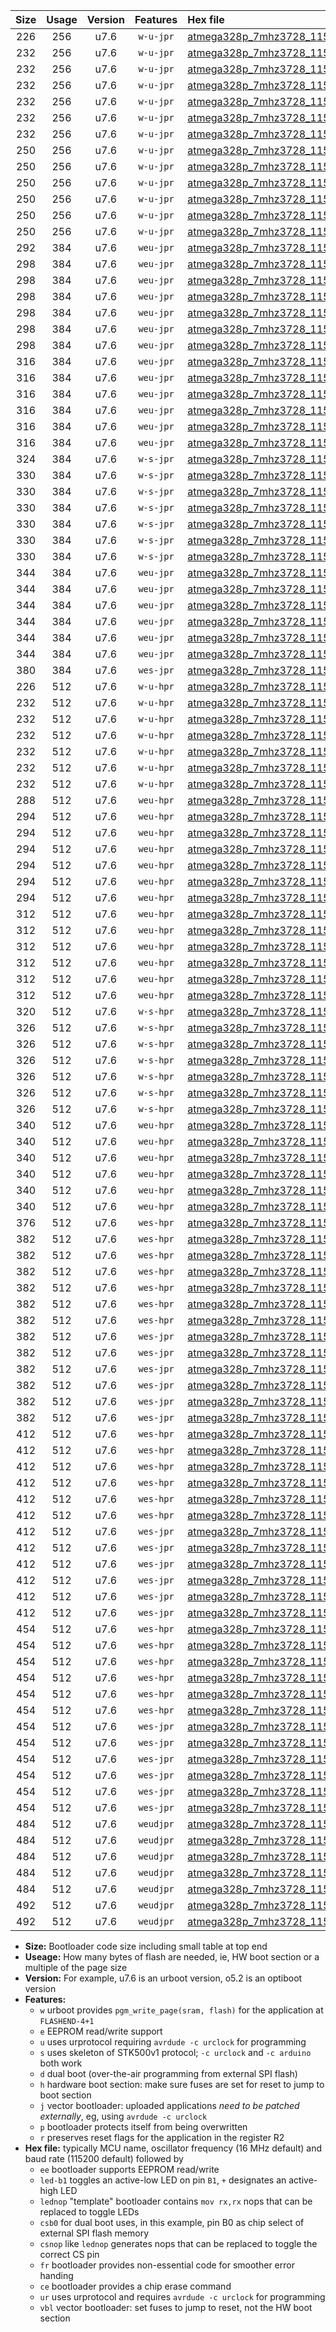 |Size|Usage|Version|Features|Hex file|
|:-:|:-:|:-:|:-:|:--|
|226|256|u7.6|`w-u-jpr`|[atmega328p_7mhz3728_115200bps_ur_vbl.hex](https://raw.githubusercontent.com/stefanrueger/urboot/main/atmega328p_7mhz3728_115200bps_ur_vbl.hex)|
|232|256|u7.6|`w-u-jpr`|[atmega328p_7mhz3728_115200bps_led+b1_ur_vbl.hex](https://raw.githubusercontent.com/stefanrueger/urboot/main/atmega328p_7mhz3728_115200bps_led+b1_ur_vbl.hex)|
|232|256|u7.6|`w-u-jpr`|[atmega328p_7mhz3728_115200bps_led+b5_ur_vbl.hex](https://raw.githubusercontent.com/stefanrueger/urboot/main/atmega328p_7mhz3728_115200bps_led+b5_ur_vbl.hex)|
|232|256|u7.6|`w-u-jpr`|[atmega328p_7mhz3728_115200bps_led+d5_ur_vbl.hex](https://raw.githubusercontent.com/stefanrueger/urboot/main/atmega328p_7mhz3728_115200bps_led+d5_ur_vbl.hex)|
|232|256|u7.6|`w-u-jpr`|[atmega328p_7mhz3728_115200bps_led-b1_ur_vbl.hex](https://raw.githubusercontent.com/stefanrueger/urboot/main/atmega328p_7mhz3728_115200bps_led-b1_ur_vbl.hex)|
|232|256|u7.6|`w-u-jpr`|[atmega328p_7mhz3728_115200bps_led-d5_ur_vbl.hex](https://raw.githubusercontent.com/stefanrueger/urboot/main/atmega328p_7mhz3728_115200bps_led-d5_ur_vbl.hex)|
|232|256|u7.6|`w-u-jpr`|[atmega328p_7mhz3728_115200bps_lednop_ur_vbl.hex](https://raw.githubusercontent.com/stefanrueger/urboot/main/atmega328p_7mhz3728_115200bps_lednop_ur_vbl.hex)|
|250|256|u7.6|`w-u-jpr`|[atmega328p_7mhz3728_115200bps_led+b1_fr_ur_vbl.hex](https://raw.githubusercontent.com/stefanrueger/urboot/main/atmega328p_7mhz3728_115200bps_led+b1_fr_ur_vbl.hex)|
|250|256|u7.6|`w-u-jpr`|[atmega328p_7mhz3728_115200bps_led+b5_fr_ur_vbl.hex](https://raw.githubusercontent.com/stefanrueger/urboot/main/atmega328p_7mhz3728_115200bps_led+b5_fr_ur_vbl.hex)|
|250|256|u7.6|`w-u-jpr`|[atmega328p_7mhz3728_115200bps_led+d5_fr_ur_vbl.hex](https://raw.githubusercontent.com/stefanrueger/urboot/main/atmega328p_7mhz3728_115200bps_led+d5_fr_ur_vbl.hex)|
|250|256|u7.6|`w-u-jpr`|[atmega328p_7mhz3728_115200bps_led-b1_fr_ur_vbl.hex](https://raw.githubusercontent.com/stefanrueger/urboot/main/atmega328p_7mhz3728_115200bps_led-b1_fr_ur_vbl.hex)|
|250|256|u7.6|`w-u-jpr`|[atmega328p_7mhz3728_115200bps_led-d5_fr_ur_vbl.hex](https://raw.githubusercontent.com/stefanrueger/urboot/main/atmega328p_7mhz3728_115200bps_led-d5_fr_ur_vbl.hex)|
|250|256|u7.6|`w-u-jpr`|[atmega328p_7mhz3728_115200bps_lednop_fr_ur_vbl.hex](https://raw.githubusercontent.com/stefanrueger/urboot/main/atmega328p_7mhz3728_115200bps_lednop_fr_ur_vbl.hex)|
|292|384|u7.6|`weu-jpr`|[atmega328p_7mhz3728_115200bps_ee_ur_vbl.hex](https://raw.githubusercontent.com/stefanrueger/urboot/main/atmega328p_7mhz3728_115200bps_ee_ur_vbl.hex)|
|298|384|u7.6|`weu-jpr`|[atmega328p_7mhz3728_115200bps_ee_led+b1_ur_vbl.hex](https://raw.githubusercontent.com/stefanrueger/urboot/main/atmega328p_7mhz3728_115200bps_ee_led+b1_ur_vbl.hex)|
|298|384|u7.6|`weu-jpr`|[atmega328p_7mhz3728_115200bps_ee_led+b5_ur_vbl.hex](https://raw.githubusercontent.com/stefanrueger/urboot/main/atmega328p_7mhz3728_115200bps_ee_led+b5_ur_vbl.hex)|
|298|384|u7.6|`weu-jpr`|[atmega328p_7mhz3728_115200bps_ee_led+d5_ur_vbl.hex](https://raw.githubusercontent.com/stefanrueger/urboot/main/atmega328p_7mhz3728_115200bps_ee_led+d5_ur_vbl.hex)|
|298|384|u7.6|`weu-jpr`|[atmega328p_7mhz3728_115200bps_ee_led-b1_ur_vbl.hex](https://raw.githubusercontent.com/stefanrueger/urboot/main/atmega328p_7mhz3728_115200bps_ee_led-b1_ur_vbl.hex)|
|298|384|u7.6|`weu-jpr`|[atmega328p_7mhz3728_115200bps_ee_led-d5_ur_vbl.hex](https://raw.githubusercontent.com/stefanrueger/urboot/main/atmega328p_7mhz3728_115200bps_ee_led-d5_ur_vbl.hex)|
|298|384|u7.6|`weu-jpr`|[atmega328p_7mhz3728_115200bps_ee_lednop_ur_vbl.hex](https://raw.githubusercontent.com/stefanrueger/urboot/main/atmega328p_7mhz3728_115200bps_ee_lednop_ur_vbl.hex)|
|316|384|u7.6|`weu-jpr`|[atmega328p_7mhz3728_115200bps_ee_led+b1_fr_ur_vbl.hex](https://raw.githubusercontent.com/stefanrueger/urboot/main/atmega328p_7mhz3728_115200bps_ee_led+b1_fr_ur_vbl.hex)|
|316|384|u7.6|`weu-jpr`|[atmega328p_7mhz3728_115200bps_ee_led+b5_fr_ur_vbl.hex](https://raw.githubusercontent.com/stefanrueger/urboot/main/atmega328p_7mhz3728_115200bps_ee_led+b5_fr_ur_vbl.hex)|
|316|384|u7.6|`weu-jpr`|[atmega328p_7mhz3728_115200bps_ee_led+d5_fr_ur_vbl.hex](https://raw.githubusercontent.com/stefanrueger/urboot/main/atmega328p_7mhz3728_115200bps_ee_led+d5_fr_ur_vbl.hex)|
|316|384|u7.6|`weu-jpr`|[atmega328p_7mhz3728_115200bps_ee_led-b1_fr_ur_vbl.hex](https://raw.githubusercontent.com/stefanrueger/urboot/main/atmega328p_7mhz3728_115200bps_ee_led-b1_fr_ur_vbl.hex)|
|316|384|u7.6|`weu-jpr`|[atmega328p_7mhz3728_115200bps_ee_led-d5_fr_ur_vbl.hex](https://raw.githubusercontent.com/stefanrueger/urboot/main/atmega328p_7mhz3728_115200bps_ee_led-d5_fr_ur_vbl.hex)|
|316|384|u7.6|`weu-jpr`|[atmega328p_7mhz3728_115200bps_ee_lednop_fr_ur_vbl.hex](https://raw.githubusercontent.com/stefanrueger/urboot/main/atmega328p_7mhz3728_115200bps_ee_lednop_fr_ur_vbl.hex)|
|324|384|u7.6|`w-s-jpr`|[atmega328p_7mhz3728_115200bps_vbl.hex](https://raw.githubusercontent.com/stefanrueger/urboot/main/atmega328p_7mhz3728_115200bps_vbl.hex)|
|330|384|u7.6|`w-s-jpr`|[atmega328p_7mhz3728_115200bps_led+b1_vbl.hex](https://raw.githubusercontent.com/stefanrueger/urboot/main/atmega328p_7mhz3728_115200bps_led+b1_vbl.hex)|
|330|384|u7.6|`w-s-jpr`|[atmega328p_7mhz3728_115200bps_led+b5_vbl.hex](https://raw.githubusercontent.com/stefanrueger/urboot/main/atmega328p_7mhz3728_115200bps_led+b5_vbl.hex)|
|330|384|u7.6|`w-s-jpr`|[atmega328p_7mhz3728_115200bps_led+d5_vbl.hex](https://raw.githubusercontent.com/stefanrueger/urboot/main/atmega328p_7mhz3728_115200bps_led+d5_vbl.hex)|
|330|384|u7.6|`w-s-jpr`|[atmega328p_7mhz3728_115200bps_led-b1_vbl.hex](https://raw.githubusercontent.com/stefanrueger/urboot/main/atmega328p_7mhz3728_115200bps_led-b1_vbl.hex)|
|330|384|u7.6|`w-s-jpr`|[atmega328p_7mhz3728_115200bps_led-d5_vbl.hex](https://raw.githubusercontent.com/stefanrueger/urboot/main/atmega328p_7mhz3728_115200bps_led-d5_vbl.hex)|
|330|384|u7.6|`w-s-jpr`|[atmega328p_7mhz3728_115200bps_lednop_vbl.hex](https://raw.githubusercontent.com/stefanrueger/urboot/main/atmega328p_7mhz3728_115200bps_lednop_vbl.hex)|
|344|384|u7.6|`weu-jpr`|[atmega328p_7mhz3728_115200bps_ee_led+b1_fr_ce_ur_vbl.hex](https://raw.githubusercontent.com/stefanrueger/urboot/main/atmega328p_7mhz3728_115200bps_ee_led+b1_fr_ce_ur_vbl.hex)|
|344|384|u7.6|`weu-jpr`|[atmega328p_7mhz3728_115200bps_ee_led+b5_fr_ce_ur_vbl.hex](https://raw.githubusercontent.com/stefanrueger/urboot/main/atmega328p_7mhz3728_115200bps_ee_led+b5_fr_ce_ur_vbl.hex)|
|344|384|u7.6|`weu-jpr`|[atmega328p_7mhz3728_115200bps_ee_led+d5_fr_ce_ur_vbl.hex](https://raw.githubusercontent.com/stefanrueger/urboot/main/atmega328p_7mhz3728_115200bps_ee_led+d5_fr_ce_ur_vbl.hex)|
|344|384|u7.6|`weu-jpr`|[atmega328p_7mhz3728_115200bps_ee_led-b1_fr_ce_ur_vbl.hex](https://raw.githubusercontent.com/stefanrueger/urboot/main/atmega328p_7mhz3728_115200bps_ee_led-b1_fr_ce_ur_vbl.hex)|
|344|384|u7.6|`weu-jpr`|[atmega328p_7mhz3728_115200bps_ee_led-d5_fr_ce_ur_vbl.hex](https://raw.githubusercontent.com/stefanrueger/urboot/main/atmega328p_7mhz3728_115200bps_ee_led-d5_fr_ce_ur_vbl.hex)|
|344|384|u7.6|`weu-jpr`|[atmega328p_7mhz3728_115200bps_ee_lednop_fr_ce_ur_vbl.hex](https://raw.githubusercontent.com/stefanrueger/urboot/main/atmega328p_7mhz3728_115200bps_ee_lednop_fr_ce_ur_vbl.hex)|
|380|384|u7.6|`wes-jpr`|[atmega328p_7mhz3728_115200bps_ee_vbl.hex](https://raw.githubusercontent.com/stefanrueger/urboot/main/atmega328p_7mhz3728_115200bps_ee_vbl.hex)|
|226|512|u7.6|`w-u-hpr`|[atmega328p_7mhz3728_115200bps_ur.hex](https://raw.githubusercontent.com/stefanrueger/urboot/main/atmega328p_7mhz3728_115200bps_ur.hex)|
|232|512|u7.6|`w-u-hpr`|[atmega328p_7mhz3728_115200bps_led+b1_ur.hex](https://raw.githubusercontent.com/stefanrueger/urboot/main/atmega328p_7mhz3728_115200bps_led+b1_ur.hex)|
|232|512|u7.6|`w-u-hpr`|[atmega328p_7mhz3728_115200bps_led+b5_ur.hex](https://raw.githubusercontent.com/stefanrueger/urboot/main/atmega328p_7mhz3728_115200bps_led+b5_ur.hex)|
|232|512|u7.6|`w-u-hpr`|[atmega328p_7mhz3728_115200bps_led+d5_ur.hex](https://raw.githubusercontent.com/stefanrueger/urboot/main/atmega328p_7mhz3728_115200bps_led+d5_ur.hex)|
|232|512|u7.6|`w-u-hpr`|[atmega328p_7mhz3728_115200bps_led-b1_ur.hex](https://raw.githubusercontent.com/stefanrueger/urboot/main/atmega328p_7mhz3728_115200bps_led-b1_ur.hex)|
|232|512|u7.6|`w-u-hpr`|[atmega328p_7mhz3728_115200bps_led-d5_ur.hex](https://raw.githubusercontent.com/stefanrueger/urboot/main/atmega328p_7mhz3728_115200bps_led-d5_ur.hex)|
|232|512|u7.6|`w-u-hpr`|[atmega328p_7mhz3728_115200bps_lednop_ur.hex](https://raw.githubusercontent.com/stefanrueger/urboot/main/atmega328p_7mhz3728_115200bps_lednop_ur.hex)|
|288|512|u7.6|`weu-hpr`|[atmega328p_7mhz3728_115200bps_ee_ur.hex](https://raw.githubusercontent.com/stefanrueger/urboot/main/atmega328p_7mhz3728_115200bps_ee_ur.hex)|
|294|512|u7.6|`weu-hpr`|[atmega328p_7mhz3728_115200bps_ee_led+b1_ur.hex](https://raw.githubusercontent.com/stefanrueger/urboot/main/atmega328p_7mhz3728_115200bps_ee_led+b1_ur.hex)|
|294|512|u7.6|`weu-hpr`|[atmega328p_7mhz3728_115200bps_ee_led+b5_ur.hex](https://raw.githubusercontent.com/stefanrueger/urboot/main/atmega328p_7mhz3728_115200bps_ee_led+b5_ur.hex)|
|294|512|u7.6|`weu-hpr`|[atmega328p_7mhz3728_115200bps_ee_led+d5_ur.hex](https://raw.githubusercontent.com/stefanrueger/urboot/main/atmega328p_7mhz3728_115200bps_ee_led+d5_ur.hex)|
|294|512|u7.6|`weu-hpr`|[atmega328p_7mhz3728_115200bps_ee_led-b1_ur.hex](https://raw.githubusercontent.com/stefanrueger/urboot/main/atmega328p_7mhz3728_115200bps_ee_led-b1_ur.hex)|
|294|512|u7.6|`weu-hpr`|[atmega328p_7mhz3728_115200bps_ee_led-d5_ur.hex](https://raw.githubusercontent.com/stefanrueger/urboot/main/atmega328p_7mhz3728_115200bps_ee_led-d5_ur.hex)|
|294|512|u7.6|`weu-hpr`|[atmega328p_7mhz3728_115200bps_ee_lednop_ur.hex](https://raw.githubusercontent.com/stefanrueger/urboot/main/atmega328p_7mhz3728_115200bps_ee_lednop_ur.hex)|
|312|512|u7.6|`weu-hpr`|[atmega328p_7mhz3728_115200bps_ee_led+b1_fr_ur.hex](https://raw.githubusercontent.com/stefanrueger/urboot/main/atmega328p_7mhz3728_115200bps_ee_led+b1_fr_ur.hex)|
|312|512|u7.6|`weu-hpr`|[atmega328p_7mhz3728_115200bps_ee_led+b5_fr_ur.hex](https://raw.githubusercontent.com/stefanrueger/urboot/main/atmega328p_7mhz3728_115200bps_ee_led+b5_fr_ur.hex)|
|312|512|u7.6|`weu-hpr`|[atmega328p_7mhz3728_115200bps_ee_led+d5_fr_ur.hex](https://raw.githubusercontent.com/stefanrueger/urboot/main/atmega328p_7mhz3728_115200bps_ee_led+d5_fr_ur.hex)|
|312|512|u7.6|`weu-hpr`|[atmega328p_7mhz3728_115200bps_ee_led-b1_fr_ur.hex](https://raw.githubusercontent.com/stefanrueger/urboot/main/atmega328p_7mhz3728_115200bps_ee_led-b1_fr_ur.hex)|
|312|512|u7.6|`weu-hpr`|[atmega328p_7mhz3728_115200bps_ee_led-d5_fr_ur.hex](https://raw.githubusercontent.com/stefanrueger/urboot/main/atmega328p_7mhz3728_115200bps_ee_led-d5_fr_ur.hex)|
|312|512|u7.6|`weu-hpr`|[atmega328p_7mhz3728_115200bps_ee_lednop_fr_ur.hex](https://raw.githubusercontent.com/stefanrueger/urboot/main/atmega328p_7mhz3728_115200bps_ee_lednop_fr_ur.hex)|
|320|512|u7.6|`w-s-hpr`|[atmega328p_7mhz3728_115200bps.hex](https://raw.githubusercontent.com/stefanrueger/urboot/main/atmega328p_7mhz3728_115200bps.hex)|
|326|512|u7.6|`w-s-hpr`|[atmega328p_7mhz3728_115200bps_led+b1.hex](https://raw.githubusercontent.com/stefanrueger/urboot/main/atmega328p_7mhz3728_115200bps_led+b1.hex)|
|326|512|u7.6|`w-s-hpr`|[atmega328p_7mhz3728_115200bps_led+b5.hex](https://raw.githubusercontent.com/stefanrueger/urboot/main/atmega328p_7mhz3728_115200bps_led+b5.hex)|
|326|512|u7.6|`w-s-hpr`|[atmega328p_7mhz3728_115200bps_led+d5.hex](https://raw.githubusercontent.com/stefanrueger/urboot/main/atmega328p_7mhz3728_115200bps_led+d5.hex)|
|326|512|u7.6|`w-s-hpr`|[atmega328p_7mhz3728_115200bps_led-b1.hex](https://raw.githubusercontent.com/stefanrueger/urboot/main/atmega328p_7mhz3728_115200bps_led-b1.hex)|
|326|512|u7.6|`w-s-hpr`|[atmega328p_7mhz3728_115200bps_led-d5.hex](https://raw.githubusercontent.com/stefanrueger/urboot/main/atmega328p_7mhz3728_115200bps_led-d5.hex)|
|326|512|u7.6|`w-s-hpr`|[atmega328p_7mhz3728_115200bps_lednop.hex](https://raw.githubusercontent.com/stefanrueger/urboot/main/atmega328p_7mhz3728_115200bps_lednop.hex)|
|340|512|u7.6|`weu-hpr`|[atmega328p_7mhz3728_115200bps_ee_led+b1_fr_ce_ur.hex](https://raw.githubusercontent.com/stefanrueger/urboot/main/atmega328p_7mhz3728_115200bps_ee_led+b1_fr_ce_ur.hex)|
|340|512|u7.6|`weu-hpr`|[atmega328p_7mhz3728_115200bps_ee_led+b5_fr_ce_ur.hex](https://raw.githubusercontent.com/stefanrueger/urboot/main/atmega328p_7mhz3728_115200bps_ee_led+b5_fr_ce_ur.hex)|
|340|512|u7.6|`weu-hpr`|[atmega328p_7mhz3728_115200bps_ee_led+d5_fr_ce_ur.hex](https://raw.githubusercontent.com/stefanrueger/urboot/main/atmega328p_7mhz3728_115200bps_ee_led+d5_fr_ce_ur.hex)|
|340|512|u7.6|`weu-hpr`|[atmega328p_7mhz3728_115200bps_ee_led-b1_fr_ce_ur.hex](https://raw.githubusercontent.com/stefanrueger/urboot/main/atmega328p_7mhz3728_115200bps_ee_led-b1_fr_ce_ur.hex)|
|340|512|u7.6|`weu-hpr`|[atmega328p_7mhz3728_115200bps_ee_led-d5_fr_ce_ur.hex](https://raw.githubusercontent.com/stefanrueger/urboot/main/atmega328p_7mhz3728_115200bps_ee_led-d5_fr_ce_ur.hex)|
|340|512|u7.6|`weu-hpr`|[atmega328p_7mhz3728_115200bps_ee_lednop_fr_ce_ur.hex](https://raw.githubusercontent.com/stefanrueger/urboot/main/atmega328p_7mhz3728_115200bps_ee_lednop_fr_ce_ur.hex)|
|376|512|u7.6|`wes-hpr`|[atmega328p_7mhz3728_115200bps_ee.hex](https://raw.githubusercontent.com/stefanrueger/urboot/main/atmega328p_7mhz3728_115200bps_ee.hex)|
|382|512|u7.6|`wes-hpr`|[atmega328p_7mhz3728_115200bps_ee_led+b1.hex](https://raw.githubusercontent.com/stefanrueger/urboot/main/atmega328p_7mhz3728_115200bps_ee_led+b1.hex)|
|382|512|u7.6|`wes-hpr`|[atmega328p_7mhz3728_115200bps_ee_led+b5.hex](https://raw.githubusercontent.com/stefanrueger/urboot/main/atmega328p_7mhz3728_115200bps_ee_led+b5.hex)|
|382|512|u7.6|`wes-hpr`|[atmega328p_7mhz3728_115200bps_ee_led+d5.hex](https://raw.githubusercontent.com/stefanrueger/urboot/main/atmega328p_7mhz3728_115200bps_ee_led+d5.hex)|
|382|512|u7.6|`wes-hpr`|[atmega328p_7mhz3728_115200bps_ee_led-b1.hex](https://raw.githubusercontent.com/stefanrueger/urboot/main/atmega328p_7mhz3728_115200bps_ee_led-b1.hex)|
|382|512|u7.6|`wes-hpr`|[atmega328p_7mhz3728_115200bps_ee_led-d5.hex](https://raw.githubusercontent.com/stefanrueger/urboot/main/atmega328p_7mhz3728_115200bps_ee_led-d5.hex)|
|382|512|u7.6|`wes-hpr`|[atmega328p_7mhz3728_115200bps_ee_lednop.hex](https://raw.githubusercontent.com/stefanrueger/urboot/main/atmega328p_7mhz3728_115200bps_ee_lednop.hex)|
|382|512|u7.6|`wes-jpr`|[atmega328p_7mhz3728_115200bps_ee_led+b1_vbl.hex](https://raw.githubusercontent.com/stefanrueger/urboot/main/atmega328p_7mhz3728_115200bps_ee_led+b1_vbl.hex)|
|382|512|u7.6|`wes-jpr`|[atmega328p_7mhz3728_115200bps_ee_led+b5_vbl.hex](https://raw.githubusercontent.com/stefanrueger/urboot/main/atmega328p_7mhz3728_115200bps_ee_led+b5_vbl.hex)|
|382|512|u7.6|`wes-jpr`|[atmega328p_7mhz3728_115200bps_ee_led+d5_vbl.hex](https://raw.githubusercontent.com/stefanrueger/urboot/main/atmega328p_7mhz3728_115200bps_ee_led+d5_vbl.hex)|
|382|512|u7.6|`wes-jpr`|[atmega328p_7mhz3728_115200bps_ee_led-b1_vbl.hex](https://raw.githubusercontent.com/stefanrueger/urboot/main/atmega328p_7mhz3728_115200bps_ee_led-b1_vbl.hex)|
|382|512|u7.6|`wes-jpr`|[atmega328p_7mhz3728_115200bps_ee_led-d5_vbl.hex](https://raw.githubusercontent.com/stefanrueger/urboot/main/atmega328p_7mhz3728_115200bps_ee_led-d5_vbl.hex)|
|382|512|u7.6|`wes-jpr`|[atmega328p_7mhz3728_115200bps_ee_lednop_vbl.hex](https://raw.githubusercontent.com/stefanrueger/urboot/main/atmega328p_7mhz3728_115200bps_ee_lednop_vbl.hex)|
|412|512|u7.6|`wes-hpr`|[atmega328p_7mhz3728_115200bps_ee_led+b1_fr.hex](https://raw.githubusercontent.com/stefanrueger/urboot/main/atmega328p_7mhz3728_115200bps_ee_led+b1_fr.hex)|
|412|512|u7.6|`wes-hpr`|[atmega328p_7mhz3728_115200bps_ee_led+b5_fr.hex](https://raw.githubusercontent.com/stefanrueger/urboot/main/atmega328p_7mhz3728_115200bps_ee_led+b5_fr.hex)|
|412|512|u7.6|`wes-hpr`|[atmega328p_7mhz3728_115200bps_ee_led+d5_fr.hex](https://raw.githubusercontent.com/stefanrueger/urboot/main/atmega328p_7mhz3728_115200bps_ee_led+d5_fr.hex)|
|412|512|u7.6|`wes-hpr`|[atmega328p_7mhz3728_115200bps_ee_led-b1_fr.hex](https://raw.githubusercontent.com/stefanrueger/urboot/main/atmega328p_7mhz3728_115200bps_ee_led-b1_fr.hex)|
|412|512|u7.6|`wes-hpr`|[atmega328p_7mhz3728_115200bps_ee_led-d5_fr.hex](https://raw.githubusercontent.com/stefanrueger/urboot/main/atmega328p_7mhz3728_115200bps_ee_led-d5_fr.hex)|
|412|512|u7.6|`wes-hpr`|[atmega328p_7mhz3728_115200bps_ee_lednop_fr.hex](https://raw.githubusercontent.com/stefanrueger/urboot/main/atmega328p_7mhz3728_115200bps_ee_lednop_fr.hex)|
|412|512|u7.6|`wes-jpr`|[atmega328p_7mhz3728_115200bps_ee_led+b1_fr_vbl.hex](https://raw.githubusercontent.com/stefanrueger/urboot/main/atmega328p_7mhz3728_115200bps_ee_led+b1_fr_vbl.hex)|
|412|512|u7.6|`wes-jpr`|[atmega328p_7mhz3728_115200bps_ee_led+b5_fr_vbl.hex](https://raw.githubusercontent.com/stefanrueger/urboot/main/atmega328p_7mhz3728_115200bps_ee_led+b5_fr_vbl.hex)|
|412|512|u7.6|`wes-jpr`|[atmega328p_7mhz3728_115200bps_ee_led+d5_fr_vbl.hex](https://raw.githubusercontent.com/stefanrueger/urboot/main/atmega328p_7mhz3728_115200bps_ee_led+d5_fr_vbl.hex)|
|412|512|u7.6|`wes-jpr`|[atmega328p_7mhz3728_115200bps_ee_led-b1_fr_vbl.hex](https://raw.githubusercontent.com/stefanrueger/urboot/main/atmega328p_7mhz3728_115200bps_ee_led-b1_fr_vbl.hex)|
|412|512|u7.6|`wes-jpr`|[atmega328p_7mhz3728_115200bps_ee_led-d5_fr_vbl.hex](https://raw.githubusercontent.com/stefanrueger/urboot/main/atmega328p_7mhz3728_115200bps_ee_led-d5_fr_vbl.hex)|
|412|512|u7.6|`wes-jpr`|[atmega328p_7mhz3728_115200bps_ee_lednop_fr_vbl.hex](https://raw.githubusercontent.com/stefanrueger/urboot/main/atmega328p_7mhz3728_115200bps_ee_lednop_fr_vbl.hex)|
|454|512|u7.6|`wes-hpr`|[atmega328p_7mhz3728_115200bps_ee_led+b1_fr_ce.hex](https://raw.githubusercontent.com/stefanrueger/urboot/main/atmega328p_7mhz3728_115200bps_ee_led+b1_fr_ce.hex)|
|454|512|u7.6|`wes-hpr`|[atmega328p_7mhz3728_115200bps_ee_led+b5_fr_ce.hex](https://raw.githubusercontent.com/stefanrueger/urboot/main/atmega328p_7mhz3728_115200bps_ee_led+b5_fr_ce.hex)|
|454|512|u7.6|`wes-hpr`|[atmega328p_7mhz3728_115200bps_ee_led+d5_fr_ce.hex](https://raw.githubusercontent.com/stefanrueger/urboot/main/atmega328p_7mhz3728_115200bps_ee_led+d5_fr_ce.hex)|
|454|512|u7.6|`wes-hpr`|[atmega328p_7mhz3728_115200bps_ee_led-b1_fr_ce.hex](https://raw.githubusercontent.com/stefanrueger/urboot/main/atmega328p_7mhz3728_115200bps_ee_led-b1_fr_ce.hex)|
|454|512|u7.6|`wes-hpr`|[atmega328p_7mhz3728_115200bps_ee_led-d5_fr_ce.hex](https://raw.githubusercontent.com/stefanrueger/urboot/main/atmega328p_7mhz3728_115200bps_ee_led-d5_fr_ce.hex)|
|454|512|u7.6|`wes-hpr`|[atmega328p_7mhz3728_115200bps_ee_lednop_fr_ce.hex](https://raw.githubusercontent.com/stefanrueger/urboot/main/atmega328p_7mhz3728_115200bps_ee_lednop_fr_ce.hex)|
|454|512|u7.6|`wes-jpr`|[atmega328p_7mhz3728_115200bps_ee_led+b1_fr_ce_vbl.hex](https://raw.githubusercontent.com/stefanrueger/urboot/main/atmega328p_7mhz3728_115200bps_ee_led+b1_fr_ce_vbl.hex)|
|454|512|u7.6|`wes-jpr`|[atmega328p_7mhz3728_115200bps_ee_led+b5_fr_ce_vbl.hex](https://raw.githubusercontent.com/stefanrueger/urboot/main/atmega328p_7mhz3728_115200bps_ee_led+b5_fr_ce_vbl.hex)|
|454|512|u7.6|`wes-jpr`|[atmega328p_7mhz3728_115200bps_ee_led+d5_fr_ce_vbl.hex](https://raw.githubusercontent.com/stefanrueger/urboot/main/atmega328p_7mhz3728_115200bps_ee_led+d5_fr_ce_vbl.hex)|
|454|512|u7.6|`wes-jpr`|[atmega328p_7mhz3728_115200bps_ee_led-b1_fr_ce_vbl.hex](https://raw.githubusercontent.com/stefanrueger/urboot/main/atmega328p_7mhz3728_115200bps_ee_led-b1_fr_ce_vbl.hex)|
|454|512|u7.6|`wes-jpr`|[atmega328p_7mhz3728_115200bps_ee_led-d5_fr_ce_vbl.hex](https://raw.githubusercontent.com/stefanrueger/urboot/main/atmega328p_7mhz3728_115200bps_ee_led-d5_fr_ce_vbl.hex)|
|454|512|u7.6|`wes-jpr`|[atmega328p_7mhz3728_115200bps_ee_lednop_fr_ce_vbl.hex](https://raw.githubusercontent.com/stefanrueger/urboot/main/atmega328p_7mhz3728_115200bps_ee_lednop_fr_ce_vbl.hex)|
|484|512|u7.6|`weudjpr`|[atmega328p_7mhz3728_115200bps_ee_led+b1_csb0_fr_ce_ur_vbl.hex](https://raw.githubusercontent.com/stefanrueger/urboot/main/atmega328p_7mhz3728_115200bps_ee_led+b1_csb0_fr_ce_ur_vbl.hex)|
|484|512|u7.6|`weudjpr`|[atmega328p_7mhz3728_115200bps_ee_led+b5_csb0_fr_ce_ur_vbl.hex](https://raw.githubusercontent.com/stefanrueger/urboot/main/atmega328p_7mhz3728_115200bps_ee_led+b5_csb0_fr_ce_ur_vbl.hex)|
|484|512|u7.6|`weudjpr`|[atmega328p_7mhz3728_115200bps_ee_led+d5_csb0_fr_ce_ur_vbl.hex](https://raw.githubusercontent.com/stefanrueger/urboot/main/atmega328p_7mhz3728_115200bps_ee_led+d5_csb0_fr_ce_ur_vbl.hex)|
|484|512|u7.6|`weudjpr`|[atmega328p_7mhz3728_115200bps_ee_led-b1_csb0_fr_ce_ur_vbl.hex](https://raw.githubusercontent.com/stefanrueger/urboot/main/atmega328p_7mhz3728_115200bps_ee_led-b1_csb0_fr_ce_ur_vbl.hex)|
|484|512|u7.6|`weudjpr`|[atmega328p_7mhz3728_115200bps_ee_led-d5_csb0_fr_ce_ur_vbl.hex](https://raw.githubusercontent.com/stefanrueger/urboot/main/atmega328p_7mhz3728_115200bps_ee_led-d5_csb0_fr_ce_ur_vbl.hex)|
|492|512|u7.6|`weudjpr`|[atmega328p_7mhz3728_115200bps_ee_led+b1_csd5_fr_ce_ur_vbl.hex](https://raw.githubusercontent.com/stefanrueger/urboot/main/atmega328p_7mhz3728_115200bps_ee_led+b1_csd5_fr_ce_ur_vbl.hex)|
|492|512|u7.6|`weudjpr`|[atmega328p_7mhz3728_115200bps_ee_lednop_csnop_fr_ce_ur_vbl.hex](https://raw.githubusercontent.com/stefanrueger/urboot/main/atmega328p_7mhz3728_115200bps_ee_lednop_csnop_fr_ce_ur_vbl.hex)|

- **Size:** Bootloader code size including small table at top end
- **Useage:** How many bytes of flash are needed, ie, HW boot section or a multiple of the page size
- **Version:** For example, u7.6 is an urboot version, o5.2 is an optiboot version
- **Features:**
  + `w` urboot provides `pgm_write_page(sram, flash)` for the application at `FLASHEND-4+1`
  + `e` EEPROM read/write support
  + `u` uses urprotocol requiring `avrdude -c urclock` for programming
  + `s` uses skeleton of STK500v1 protocol; `-c urclock` and `-c arduino` both work
  + `d` dual boot (over-the-air programming from external SPI flash)
  + `h` hardware boot section: make sure fuses are set for reset to jump to boot section
  + `j` vector bootloader: uploaded applications *need to be patched externally*, eg, using `avrdude -c urclock`
  + `p` bootloader protects itself from being overwritten
  + `r` preserves reset flags for the application in the register R2
- **Hex file:** typically MCU name, oscillator frequency (16 MHz default) and baud rate (115200 default) followed by
  + `ee` bootloader supports EEPROM read/write
  + `led-b1` toggles an active-low LED on pin `B1`, `+` designates an active-high LED
  + `lednop` "template" bootloader contains `mov rx,rx` nops that can be replaced to toggle LEDs
  + `csb0` for dual boot uses, in this example, pin B0 as chip select of external SPI flash memory
  + `csnop` like `lednop` generates nops that can be replaced to toggle the correct CS pin
  + `fr` bootloader provides non-essential code for smoother error handing
  + `ce` bootloader provides a chip erase command
  + `ur` uses urprotocol and requires `avrdude -c urclock` for programming
  + `vbl` vector bootloader: set fuses to jump to reset, not the HW boot section
